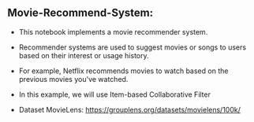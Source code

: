 ## Movie-Recommend-System:
- This notebook implements a movie recommender system. 
- Recommender systems are used to suggest movies or songs to users based on their interest or usage history. 
- For example, Netflix recommends movies to watch based on the previous movies you've watched.  
- In this example, we will use Item-based Collaborative Filter 

- Dataset MovieLens: https://grouplens.org/datasets/movielens/100k/

